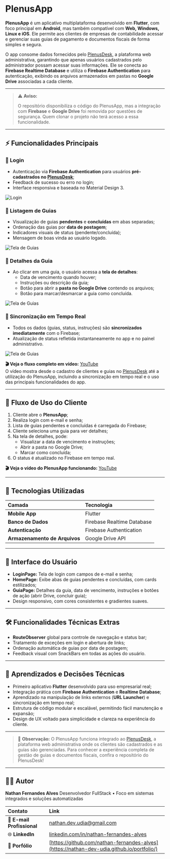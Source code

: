 # PlenusApp

**PlenusApp** é um aplicativo multiplataforma desenvolvido em **Flutter**, com foco principal em **Android**, mas também compatível com **Web, Windows, Linux e iOS**. Ele permite aos clientes de empresas de contabilidade acessar e gerenciar suas guias de pagamento e documentos fiscais de forma simples e segura.

O app consome dados fornecidos pelo [PlenusDesk](https://github.com/Nathan-Dev-udia/PlenusDesk), a plataforma web administrativa, garantindo que apenas usuários cadastrados pelo administrador possam acessar suas informações.
Ele se conecta ao **Firebase Realtime Database** e utiliza o **Firebase Authentication** para autenticação, exibindo os arquivos armazenados em pastas no **Google Drive** associadas a cada cliente.

---
> ⚠️ **Aviso:**
>
> O repositório disponibiliza o código do PlenusApp, mas a integração com **Firebase** e **Google Drive** foi removida por questões de segurança. Quem clonar o projeto não terá acesso a essa funcionalidade.
>

---

## ⚡ Funcionalidades Principais

### 🔹 Login
- Autenticação via **Firebase Authentication** para usuários **pré-cadastrados no [PlenusDesk](https://github.com/Nathan-Dev-udia/PlenusDesk)**;  
- Feedback de sucesso ou erro no login;  
- Interface responsiva e baseada no Material Design 3.

![Login](prints/1login.png)

### 🔹 Listagem de Guias
- Visualização de guias **pendentes** e **concluídas** em abas separadas;  
- Ordenação das guias por **data de postagem**;  
- Indicadores visuais de status (pendente/concluída);
- Mensagem de boas vinda ao usuário logado.

![Tela de Guias](prints/4teladasguias.png)

### 🔹 Detalhes da Guia
- Ao clicar em uma guia, o usuário acessa a **tela de detalhes**:
  - Data de vencimento quando houver;  
  - Instruções ou descrição da guia;
  - Botão para abrir a **pasta no Google Drive** contendo os arquivos;  
  - Botão para marcar/desmarcar a guia como concluída.
  
![Tela de Guias](prints/5guiaaberta.png)

### 🔹 Sincronização em Tempo Real
- Todos os dados (guias, status, instruções) são **sincronizados imediatamente** com o Firebase;  
- Atualização de status refletida instantaneamente no app e no painel administrativo.

![Tela de Guias](prints/7paginaconcluidas.png)

**🎬 Veja o fluxo completo em vídeo:** [YouTube](https://youtu.be/OUaO2QWiLJU)  
O vídeo mostra desde o cadastro de clientes e guias no [PlenusDesk](https://github.com/Nathan-Dev-udia/PlenusDesk) até a utilização do PlenusApp, incluindo a sincronização em tempo real e o uso das principais funcionalidades do app.

---

## 📱 Fluxo de Uso do Cliente

1. Cliente abre o **PlenusApp**;  
2. Realiza login com e-mail e senha;  
3. Lista de guias pendentes e concluídas é carregada do Firebase;  
4. Cliente seleciona uma guia para ver detalhes;  
5. Na tela de detalhes, pode:
   - Visualizar a data de vencimento e instruções;  
   - Abrir a pasta no Google Drive;  
   - Marcar como concluída;  
6. O status é atualizado no Firebase em tempo real.

**🎬 Veja o vídeo do PlenusApp funcionando:** [YouTube](https://youtu.be/4oot05qes-M)

---

## 🧩 Tecnologias Utilizadas

| Camada | Tecnologia |
| :--- | :--- |
| **Mobile App** | Flutter |
| **Banco de Dados** | Firebase Realtime Database |
| **Autenticação** | Firebase Authentication |
| **Armazenamento de Arquivos** | Google Drive API |

---

## 🎨 Interface do Usuário

- **LoginPage:** Tela de login com campos de e-mail e senha;  
- **HomePage:** Exibe abas de guias pendentes e concluídas, com cards estilizados;  
- **GuiaPage:** Detalhes da guia, data de vencimento, instruções e botões de ação (abrir Drive, concluir guia);  
- Design responsivo, com cores consistentes e gradientes suaves.

---

## 🛠️ Funcionalidades Técnicas Extras

- **RouteObserver** global para controle de navegação e status bar;  
- Tratamento de exceções em login e abertura de links;  
- Ordenação automática de guias por data de postagem;  
- Feedback visual com SnackBars em todas as ações do usuário.

---

## 🚀 Aprendizados e Decisões Técnicas

- Primeiro aplicativo **Flutter** desenvolvido para uso empresarial real;  
- Integração prática com **Firebase Authentication** e **Realtime Database**;  
- Aprendizado na manipulação de links externos (**URL Launcher**) e sincronização em tempo real;  
- Estrutura de código modular e escalável, permitindo fácil manutenção e expansão;  
- Design de UX voltado para simplicidade e clareza na experiência do cliente.

---

> 🔗 **Observação:** O PlenusApp funciona integrado ao [PlenusDesk](https://github.com/Nathan-Dev-udia/PlenusDesk), a plataforma web administrativa onde os clientes são cadastrados e as guias são gerenciadas. Para conhecer a experiência completa de gestão de guias e documentos fiscais, confira o repositório do PlenusDesk!

---
## 🧑‍💻 Autor

**Nathan Fernandes Alves**
Desenvolvedor FullStack • Foco em sistemas integrados e soluções automatizadas  

| Contato | Link |
| :-- | :-- |
| 📧 **E-mail Profissional** | [nathan.dev.udia@gmail.com](mailto:nathan.dev.udia@gmail.com) |
| 🌐 **LinkedIn** | [linkedin.com/in/nathan-fernandes-alves](https://www.linkedin.com/in/nathan-fernandes-93761a179/) |
| 💼 **Porfólio** | [https://github.com/nathan-fernandes-alves](https://nathan-dev-udia.github.io/portfolio/) |
